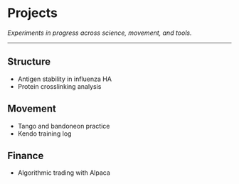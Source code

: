 <link rel="stylesheet" href="/style.css">

# Projects

*Experiments in progress across science, movement, and tools.*

---

## Structure

* Antigen stability in influenza HA
* Protein crosslinking analysis

## Movement

* Tango and bandoneon practice
* Kendo training log

## Finance

* Algorithmic trading with Alpaca



